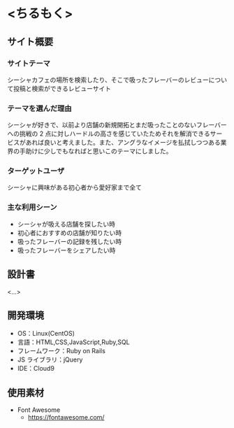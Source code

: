 # <ちるもく>

## サイト概要

### サイトテーマ

シーシャカフェの場所を検索したり、そこで吸ったフレーバーのレビューについて投稿と検索ができるレビューサイト

### テーマを選んだ理由

シーシャが好きで、以前より店舗の新規開拓とまだ吸ったことのないフレーバーへの挑戦の 2 点に対しハードルの高さを感じていたためそれを解消できるサービスがあれば良いと考えました。また、アングラなイメージを払拭しつつある業界の手助けに少しでもなればと思いこのテーマにしました。

### ターゲットユーザ

シーシャに興味がある初心者から愛好家まで全て

### 主な利用シーン

- シーシャが吸える店舗を探したい時
- 初心者におすすめの店舗が知りたい時
- 吸ったフレーバーの記録を残したい時
- 吸ったフレーバーをシェアしたい時

## 設計書

<...>

## 開発環境

- OS：Linux(CentOS)
- 言語：HTML,CSS,JavaScript,Ruby,SQL
- フレームワーク：Ruby on Rails
- JS ライブラリ：jQuery
- IDE：Cloud9

## 使用素材

- Font Awesome
  - https://fontawesome.com/
